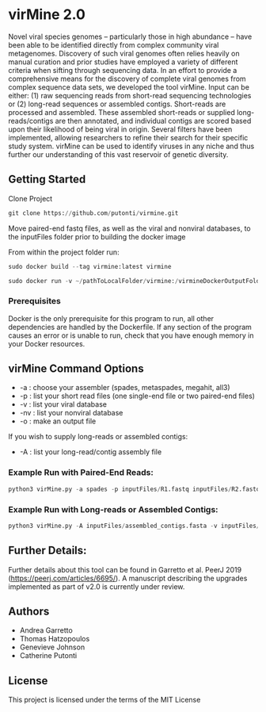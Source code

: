 # virMine 2.0

Novel viral species genomes – particularly those in high abundance – have been able to be identified directly from complex community viral metagenomes. Discovery of such viral genomes often relies heavily on manual curation and prior studies have employed a variety of different criteria when sifting through sequencing data. In an effort to provide a comprehensive means for the discovery of complete viral genomes from complex sequence data sets, we developed the tool virMine. Input can be either: (1) raw sequencing reads from short-read sequencing technologies or (2) long-read sequences or assembled contigs. Short-reads are processed and assembled. These assembled short-reads or supplied long-reads/contigs are then annotated, and individual contigs are scored based upon their likelihood of being viral in origin. Several filters have been implemented, allowing researchers to refine their search for their specific study system. virMine can be used to identify viruses in any niche and thus further our understanding of this vast reservoir of genetic diversity.

## Getting Started

Clone Project

```python
git clone https://github.com/putonti/virmine.git
```

Move paired-end fastq files, as well as the viral and nonviral databases, to the inputFiles folder prior to building the docker image

From within the project folder run:
```python
sudo docker build --tag virmine:latest virmine
```
```python
sudo docker run -v ~/pathToLocalFolder/virmine:/virmineDockerOutputFolder -i -t virmine
```

### Prerequisites

Docker is the only prerequisite for this program to run, all other dependencies are handled by the Dockerfile.
If any section of the program causes an error or is unable to run, check that you have enough memory in your Docker resources.

## virMine Command Options

*	-a : choose your assembler (spades, metaspades, megahit, all3)
*	-p : list your short read files (one single-end file or two paired-end files) 
*	-v : list your viral database
*	-nv : list your nonviral database
*	-o : make an output file

If you wish to supply long-reads or assembled contigs:
*	-A : list your long-read/contig assembly file

### Example Run with Paired-End Reads:
```python
python3 virMine.py -a spades -p inputFiles/R1.fastq inputFiles/R2.fastq -v inputFiles/viral_aa.fasta -nv inputFiles/nonviral_aa.fasta -o virmineDockerOutputFolder/output
```
### Example Run with Long-reads or Assembled Contigs:
```python
python3 virMine.py -A inputFiles/assembled_contigs.fasta -v inputFiles/viral_aa.fasta -nv inputFiles/nonviral_aa.fasta -o virmineDockerOutputFolder/output
```

## Further Details:
Further details about this tool can be found in Garretto et al. PeerJ 2019 (https://peerj.com/articles/6695/). A manuscript describing the upgrades implemented as part of v2.0 is currently under review.

## Authors

* Andrea Garretto
* Thomas Hatzopoulos
* Genevieve Johnson
* Catherine Putonti

## License

This project is licensed under the terms of the MIT License
